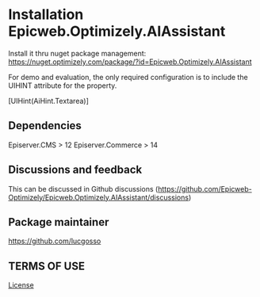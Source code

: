 # Installation Epicweb.Optimizely.AIAssistant

Install it thru nuget package management:  https://nuget.optimizely.com/package/?id=Epicweb.Optimizely.AIAssistant

For demo and evaluation, the only required configuration is to include the UIHINT attribute for the property.

[UIHint(AiHint.Textarea)]

## Dependencies

Episerver.CMS > 12
Episerver.Commerce > 14

## Discussions and feedback

This can be discussed in Github discussions (https://github.com/Epicweb-Optimizely/Epicweb.Optimizely.AIAssistant/discussions)

## Package maintainer

https://github.com/lucgosso

## TERMS OF USE

[License](license.md)
